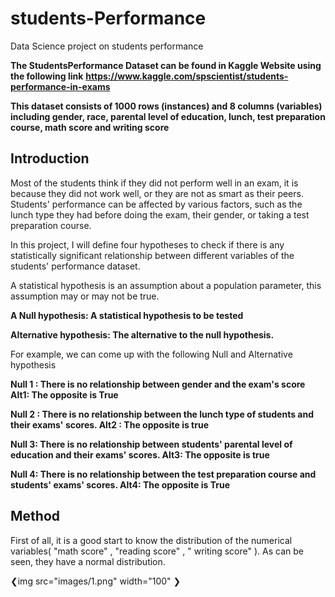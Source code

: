 # students-Performance
Data Science project on students performance

**The StudentsPerformance Dataset can be found in Kaggle Website using the following link**
**https://www.kaggle.com/spscientist/students-performance-in-exams**

**This dataset consists of 1000 rows (instances) and 8 columns (variables) including gender, race, parental level of education, lunch, test preparation course, math score and writing score**





## Introduction 

Most of the students think if they did not perform well in an exam, it is because they did not work well, or they are not as smart as their peers. 
Students' performance can be affected by various factors, such as the lunch type they had before doing the exam, their gender, or taking a test preparation course. 

In this project, I will define four hypotheses to check if there is any statistically significant relationship between different variables of the students' performance dataset. 

A statistical hypothesis is an assumption about a population parameter, this assumption may or may not be true.

**A Null hypothesis: A statistical hypothesis to be tested**

**Alternative hypothesis: The alternative to the null hypothesis.**

For example, we can come up with the following Null and Alternative hypothesis

**Null 1 : There is no relationship between gender and the exam's score**
**Alt1: The opposite is True**

**Null 2 : There is no relationship between the lunch type of students and their exams' scores.
Alt2 : The opposite is true**

**Null 3: There is no relationship between students' parental level of education and their exams' scores.
Alt3: The opposite is true**

**Null 4: There is no relationship between the test preparation course and students' exams' scores.
Alt4: The opposite is True**


## Method

First of all, it is a good start to know the distribution of the numerical variables( "math score" , "reading score" , " writing score" ). As can be seen, they have a normal distribution.

❮img src="images/1.png" width="100" ❯
